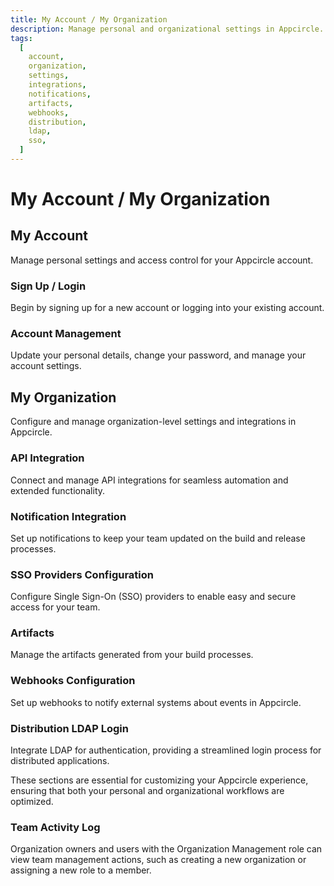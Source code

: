 ```yaml
---
title: My Account / My Organization
description: Manage personal and organizational settings in Appcircle. Configure integrations, notifications, and artifacts for your account and organization.
tags:
  [
    account,
    organization,
    settings,
    integrations,
    notifications,
    artifacts,
    webhooks,
    distribution,
    ldap,
    sso,
  ]
---
```


# My Account / My Organization

## My Account

Manage personal settings and access control for your Appcircle account.

### Sign Up / Login

Begin by signing up for a new account or logging into your existing account.

### Account Management

Update your personal details, change your password, and manage your account settings.

## My Organization

Configure and manage organization-level settings and integrations in Appcircle.

### API Integration

Connect and manage API integrations for seamless automation and extended functionality.

### Notification Integration

Set up notifications to keep your team updated on the build and release processes.

### SSO Providers Configuration

Configure Single Sign-On (SSO) providers to enable easy and secure access for your team.

### Artifacts

Manage the artifacts generated from your build processes.

### Webhooks Configuration

Set up webhooks to notify external systems about events in Appcircle.

### Distribution LDAP Login

Integrate LDAP for authentication, providing a streamlined login process for distributed applications.

These sections are essential for customizing your Appcircle experience, ensuring that both your personal and organizational workflows are optimized.

### Team Activity Log

Organization owners and users with the Organization Management role can view team management actions, such as creating a new organization or assigning a new role to a member.